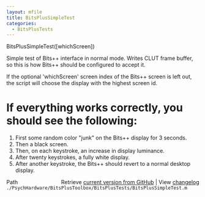 ```yaml
---
layout: mfile
title: BitsPlusSimpleTest
categories:
  - BitsPlusTests
---
```


BitsPlusSimpleTest\(\[whichScreen\]\)

Simple test of Bits\+\+ interface in normal mode.  Writes CLUT
frame buffer, so this is how Bits\+\+ should be configured to
accept it.

If the optional 'whichScreen' screen index of the Bits\+\+ screen is left
out, the script will choose the display with the highest screen id.

# If everything works correctly, you should see the following:

1. First some random color "junk" on the Bits\+\+ display for 3 seconds.
2. Then a black screen.
3. Then, on each keystroke, an increase in display luminance.
4. After twenty keystrokes, a fully white display.
5. After another keystroke, the Bits\+\+ should revert to a normal desktop
   display.


<div class="code_header" style="text-align:right;">
  <span style="float:left;">Path&nbsp;&nbsp;</span> <span class="counter">Retrieve <a href=
  "https://raw.github.com/Psychtoolbox-3/Psychtoolbox-3/beta/./PsychHardware/BitsPlusToolbox/BitsPlusTests/BitsPlusSimpleTest.m">current version from GitHub</a> | View <a href=
  "https://github.com/Psychtoolbox-3/Psychtoolbox-3/commits/beta/./PsychHardware/BitsPlusToolbox/BitsPlusTests/BitsPlusSimpleTest.m">changelog</a></span>
</div>
<div class="code">
  <code>./PsychHardware/BitsPlusToolbox/BitsPlusTests/BitsPlusSimpleTest.m</code>
</div>

